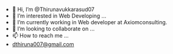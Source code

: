 - 👋 Hi, I’m @Thirunavukkarasud07
- 👀 I’m interested in Web Developing ...
- 🌱 I’m currently working in Web developer at Axiomconsulting.
- 💞️ I’m looking to collaborate on ...
- 📫 How to reach me ...
- dthiruna007@gmail.com
<!---
Thirunavukkarasud07/Thirunavukkarasud07 is a ✨ special ✨ repository because its `README.md` (this file) appears on your GitHub profile.
You can click the Preview link to take a look at your changes.
--->

